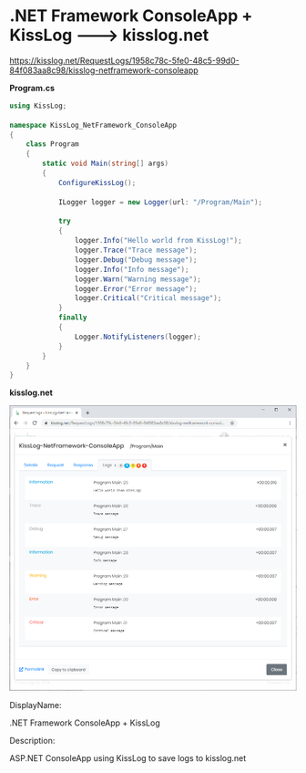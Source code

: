 # .NET Framework ConsoleApp + KissLog ---> kisslog.net

https://kisslog.net/RequestLogs/1958c78c-5fe0-48c5-99d0-84f083aa8c98/kisslog-netframework-consoleapp

**Program.cs**

```csharp
using KissLog;

namespace KissLog_NetFramework_ConsoleApp
{
    class Program
    {
        static void Main(string[] args)
        {
            ConfigureKissLog();

            ILogger logger = new Logger(url: "/Program/Main");

            try
            {
                logger.Info("Hello world from KissLog!");
                logger.Trace("Trace message");
                logger.Debug("Debug message");
                logger.Info("Info message");
                logger.Warn("Warning message");
                logger.Error("Error message");
                logger.Critical("Critical message");
            }
            finally
            {
                Logger.NotifyListeners(logger);
            }
        }
    }
}
```

**kisslog.net**

![kisslog.net](/src/KissLog-NetFramework-ConsoleApp/KissLog-NetFramework-ConsoleApp/KissLog-NetFramework-ConsoleApp.png)

DisplayName:

.NET Framework ConsoleApp + KissLog

Description:

ASP.NET ConsoleApp using KissLog to save logs to kisslog.net
